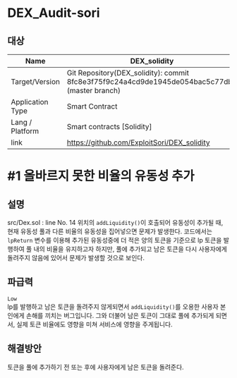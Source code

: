 
# DEX_Audit-sori
## 대상
|Name |DEX_solidity|
|--|--|
|Target/Version|Git Repository(DEX_solidity): commit 8fc8e3f75f9c24a4cd9de1945de054bac5c77db3 (master branch)|
|Application Type | Smart Contract|
|Lang / Platform | Smart contracts [Solidity] |
|link | https://github.com/ExploitSori/DEX_solidity

   

# #1 올바르지 못한 비율의 유동성 추가
## 설명
src/Dex.sol : line No. 14 위치의 ```addLiquidity()```이 호출되어 유동성이 추가될 때, 현재 유동성 풀과 다른 비율의 유동성을 집어넣으면 문제가 발생한다. 코드에서는 ```lpReturn``` 변수를 이용해 추가된 유동성중에 더 적은 양의 토큰을 기준으로 lp 토큰을 발행하여 풀 내의 비율을 유지하고자 하지만, 풀에 추가되고 남은 토큰을 다시 사용자에게 돌려주지 않음에 있어서 문제가 발생할 것으로 보인다.


## 파급력 
```Low ```   
lp를 발행하고 남은 토큰을 돌려주지 않게되면서 ```addLiquidity()```를 오용한 사용자 본인에게 손해를 끼치는 버그입니다. 그와 더불어 남은 토큰이 그대로 풀에 추가되게 되면서, 실제 토큰 비율에도 영향을 미쳐 서비스에 영향을 주게됩니다.

## 해결방안
토큰을 풀에 추가하기 전 또는 후에 사용자에게 남은 토큰을 돌려준다.

